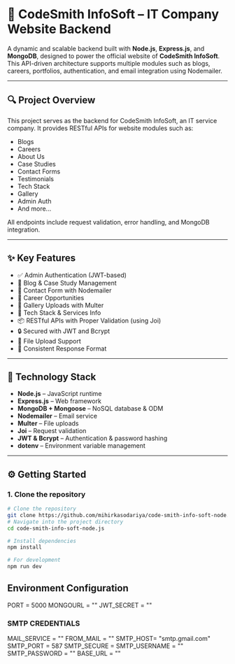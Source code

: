 # 🚀 CodeSmith InfoSoft – IT Company Website Backend

A dynamic and scalable backend built with **Node.js**, **Express.js**, and **MongoDB**, designed to power the official website of **CodeSmith InfoSoft**. This API-driven architecture supports multiple modules such as blogs, careers, portfolios, authentication, and email integration using Nodemailer.

---

## 🔍 Project Overview

This project serves as the backend for CodeSmith InfoSoft, an IT service company. It provides RESTful APIs for website modules such as:
- Blogs
- Careers
- About Us
- Case Studies
- Contact Forms
- Testimonials
- Tech Stack
- Gallery
- Admin Auth
- And more...

All endpoints include request validation, error handling, and MongoDB integration.

---

## ✨ Key Features
- ✅ Admin Authentication (JWT-based)
- 📰 Blog & Case Study Management
- 📩 Contact Form with Nodemailer
- 💼 Career Opportunities
- 📸 Gallery Uploads with Multer
- 🧾 Tech Stack & Services Info
- 📦 RESTful APIs with Proper Validation (using Joi)
- 🔒 Secured with JWT and Bcrypt
- 📁 File Upload Support
- 📄 Consistent Response Format

---

## 🧰 Technology Stack
- **Node.js** – JavaScript runtime
- **Express.js** – Web framework
- **MongoDB + Mongoose** – NoSQL database & ODM
- **Nodemailer** – Email service
- **Multer** – File uploads
- **Joi** – Request validation
- **JWT & Bcrypt** – Authentication & password hashing
- **dotenv** – Environment variable management

---

## ⚙️ Getting Started

### 1. Clone the repository

```bash
# Clone the repository
git clone https://github.com/mihirkasodariya/code-smith-info-soft-node.js.git
# Navigate into the project directory
cd code-smith-info-soft-node.js

# Install dependencies
npm install

# For development
npm run dev
```

## Environment Configuration
PORT = 5000
MONGOURL = ""
JWT_SECRET = ""

### SMTP CREDENTIALS
MAIL_SERVICE = ""
FROM_MAIL = ""
SMTP_HOST= "smtp.gmail.com"
SMTP_PORT = 587
SMTP_SECURE = 
SMTP_USERNAME = ""
SMTP_PASSWORD = ""
BASE_URL = ""